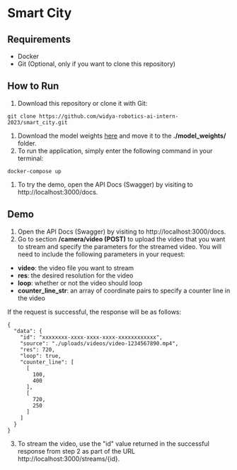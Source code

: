 # Smart City

## Requirements
- Docker
- Git (Optional, only if you want to clone this repository)

## How to Run
1. Download this repository or clone it with Git:
```
git clone https://github.com/widya-robotics-ai-intern-2023/smart_city.git
```
1. Download the model weights [here](https://drive.google.com/drive/folders/1gVZqc17D76PemjNEqF6qz4VILmhFCFRJ?usp=share_link) and move it to the **./model_weights/** folder.
2. To run the application, simply enter the following command in your terminal:
```
docker-compose up
```
1. To try the demo, open the API Docs (Swagger) by visiting to http://localhost:3000/docs.

## Demo
1. Open the API Docs (Swagger) by visiting to http://localhost:3000/docs.
2. Go to section **/camera/video (POST)** to upload the video that you want to stream and specify the parameters for the streamed video. You will need to include the following parameters in your request:

- **video**: the video file you want to stream
- **res**: the desired resolution for the video
- **loop**: whether or not the video should loop
- **counter_line_str**: an array of coordinate pairs to specify a counter line in the video

If the request is successful, the response will be as follows:

```
{
  "data": {
    "id": "xxxxxxxx-xxxx-xxxx-xxxx-xxxxxxxxxxxx",
    "source": "./uploads/videos/video-1234567890.mp4",
    "res": 720,
    "loop": true,
    "counter_line": [
      [
        100,
        400
      ],
      [
        720,
        250
      ]
    ]
  }
}
```
3. To stream the video, use the "id" value returned in the successful response from step 2 as part of the URL http://localhost:3000/streams/{id}.